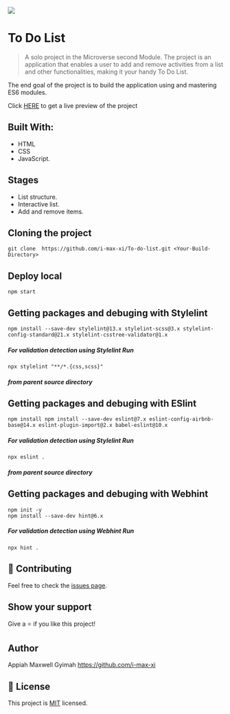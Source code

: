![](https://img.shields.io/badge/Microverse-blueviolet)

# To Do List


> A solo project in the Microverse second Module. The project is an application that enables a user to add and remove activities from a list and other functionalities, making it your handy To Do List.

The end goal of the project is to build the application using and mastering ES6 modules.

Click [HERE](https://i-max-xi.github.io/To-do-list/dist/) 
to get a live preview of the project

## Built With:
 - HTML
 - CSS
 - JavaScript.

## Stages
 - List structure.
 - Interactive list.
 - Add and remove items.


## Cloning the project
```
git clone  https://github.com/i-max-xi/To-do-list.git <Your-Build-Directory>
```

## Deploy local
```
npm start
```

## Getting packages and debuging with Stylelint
```
npm install --save-dev stylelint@13.x stylelint-scss@3.x stylelint-config-standard@21.x stylelint-csstree-validator@1.x
```
##### For validation detection using Stylelint Run
```
npx stylelint "**/*.{css,scss}"
```
##### from parent source directory

## Getting packages and debuging with ESlint
```
npm install npm install --save-dev eslint@7.x eslint-config-airbnb-base@14.x eslint-plugin-import@2.x babel-eslint@10.x
```
##### For validation detection using Stylelint Run
```
npx eslint .
```
##### from parent source directory

## Getting packages and debuging with Webhint
```
npm init -y
npm install --save-dev hint@6.x
```
##### For validation detection using Webhint Run
```
npx hint .
```

 ## 🤝 Contributing

Feel free to check the [issues page](../../issues/).

## Show your support

Give a ⭐️ if you like this project!

## Author

Appiah Maxwell Gyimah 
  https://github.com/i-max-xi
## 📝 License

This project is [MIT](./MIT.md) licensed.

